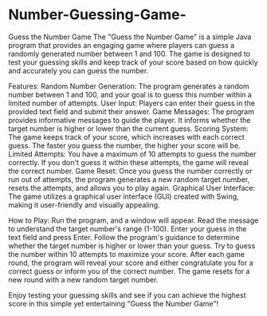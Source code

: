 # Number-Guessing-Game-
Guess the Number Game  The "Guess the Number Game" is a simple Java program that provides an engaging game where players can guess a randomly generated number between 1 and 100. The game is designed to test your guessing skills and keep track of your score based on how quickly and accurately you can guess the number.

Features:
Random Number Generation: The program generates a random number between 1 and 100, and your goal is to guess this number within a limited number of attempts.
User Input: Players can enter their guess in the provided text field and submit their answer.
Game Messages: The program provides informative messages to guide the player. It informs whether the target number is higher or lower than the current guess.
Scoring System: The game keeps track of your score, which increases with each correct guess. The faster you guess the number, the higher your score will be.
Limited Attempts: You have a maximum of 10 attempts to guess the number correctly. If you don't guess it within these attempts, the game will reveal the correct number.
Game Reset: Once you guess the number correctly or run out of attempts, the program generates a new random target number, resets the attempts, and allows you to play again.
Graphical User Interface: The game utilizes a graphical user interface (GUI) created with Swing, making it user-friendly and visually appealing.

How to Play:
Run the program, and a window will appear.
Read the message to understand the target number's range (1-100).
Enter your guess in the text field and press Enter.
Follow the program's guidance to determine whether the target number is higher or lower than your guess.
Try to guess the number within 10 attempts to maximize your score.
After each game round, the program will reveal your score and either congratulate you for a correct guess or inform you of the correct number.
The game resets for a new round with a new random target number.

Enjoy testing your guessing skills and see if you can achieve the highest score in this simple yet entertaining "Guess the Number Game"!
